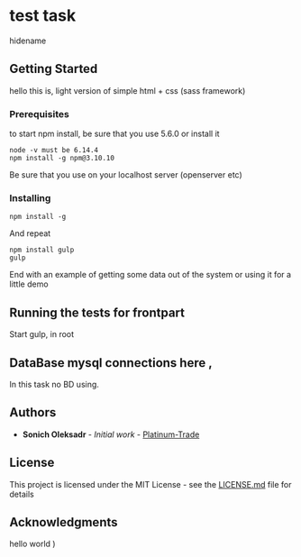 # test task 

hidename

## Getting Started

hello this is, light version of simple html + css (sass framework)

### Prerequisites

to start npm install, be sure that you use 5.6.0   or install it  
```
node -v must be 6.14.4
npm install -g npm@3.10.10
```

Be sure that you use on your localhost server (openserver etc) 

### Installing

```
npm install -g 
```

And repeat

```
npm install gulp
gulp
```

End with an example of getting some data out of the system or using it for a little demo

## Running the tests for frontpart

Start gulp, in root


## DataBase mysql connections here  ,

In this task no BD using.


## Authors

* **Sonich Oleksadr** - *Initial work* - [Platinum-Trade](https://github.com/tbunitrade)



## License

This project is licensed under the MIT License - see the [LICENSE.md](LICENSE.md) file for details

## Acknowledgments

hello world )

